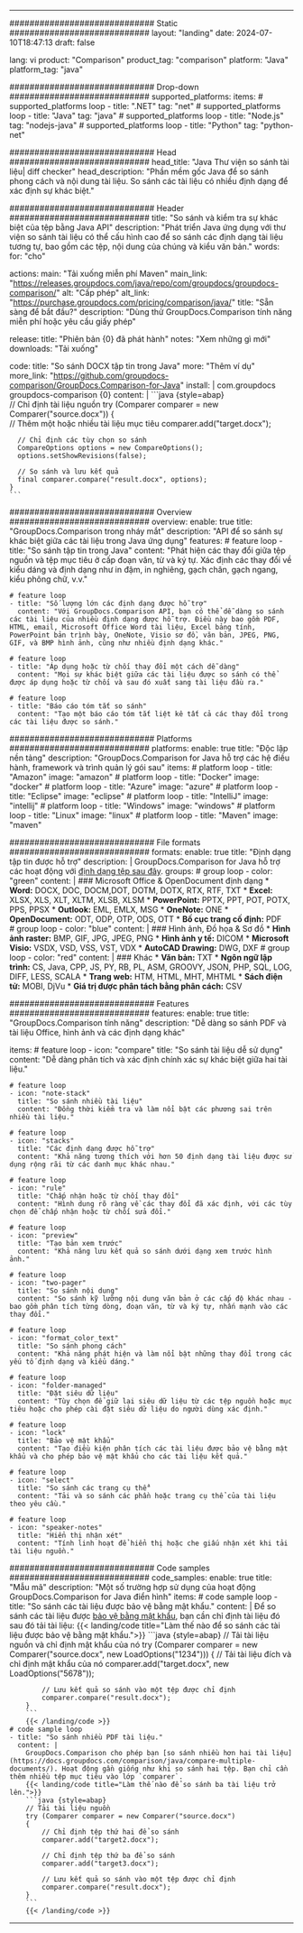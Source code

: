 
---
############################# Static ############################
layout: "landing"
date: 2024-07-10T18:47:13
draft: false

lang: vi
product: "Comparison"
product_tag: "comparison"
platform: "Java"
platform_tag: "java"

############################# Drop-down ############################
supported_platforms:
  items:
    # supported_platforms loop
    - title: ".NET"
      tag: "net"
    # supported_platforms loop
    - title: "Java"
      tag: "java"
    # supported_platforms loop
    - title: "Node.js"
      tag: "nodejs-java"
    # supported_platforms loop
    - title: "Python"
      tag: "python-net"

############################# Head ############################
head_title: "Java Thư viện so sánh tài liệu| diff checker"
head_description: "Phần mềm gốc Java để so sánh phong cách và nội dung tài liệu. So sánh các tài liệu có nhiều định dạng để xác định sự khác biệt."

############################# Header ############################
title: "So sánh và kiểm tra sự khác biệt của tệp bằng Java API"
description: "Phát triển Java ứng dụng với thư viện so sánh tài liệu có thể cấu hình cao để so sánh các định dạng tài liệu tương tự, bao gồm các tệp, nội dung của chúng và kiểu văn bản."
words:
  for: "cho"

actions:
  main: "Tải xuống miễn phí Maven"
  main_link: "https://releases.groupdocs.com/java/repo/com/groupdocs/groupdocs-comparison/"
  alt: "Cấp phép"
  alt_link: "https://purchase.groupdocs.com/pricing/comparison/java/"
  title: "Sẵn sàng để bắt đầu?"
  description: "Dùng thử GroupDocs.Comparison tính năng miễn phí hoặc yêu cầu giấy phép"

release:
  title: "Phiên bản {0} đã phát hành"
  notes: "Xem những gì mới"
  downloads: "Tải xuống"

code:
  title: "So sánh DOCX tập tin trong Java"
  more: "Thêm ví dụ"
  more_link: "https://github.com/groupdocs-comparison/GroupDocs.Comparison-for-Java"
  install: |
    <dependency>
      <groupId>com.groupdocs</groupId>
      <artifactId>groupdocs-comparison</artifactId>
      <version>{0}</version>
    </dependency>
  content: |
    ```java {style=abap}  
    // Chỉ định tài liệu nguồn
    try (Comparer comparer = new Comparer("source.docx"))
    {    
      // Thêm một hoặc nhiều tài liệu mục tiêu
      comparer.add("target.docx");

      // Chỉ định các tùy chọn so sánh
      CompareOptions options = new CompareOptions();
      options.setShowRevisions(false);

      // So sánh và lưu kết quả
      final comparer.compare("result.docx", options);
    }    
    ```

############################# Overview ############################
overview:
  enable: true
  title: "GroupDocs.Comparison trong nháy mắt"
  description: "API để so sánh sự khác biệt giữa các tài liệu trong Java ứng dụng"
  features:
    # feature loop
    - title: "So sánh tập tin trong Java"
      content: "Phát hiện các thay đổi giữa tệp nguồn và tệp mục tiêu ở cấp đoạn văn, từ và ký tự. Xác định các thay đổi về kiểu dáng và định dạng như in đậm, in nghiêng, gạch chân, gạch ngang, kiểu phông chữ, v.v."

    # feature loop
    - title: "Số lượng lớn các định dạng được hỗ trợ"
      content: "Với GroupDocs.Comparison API, bạn có thể dễ dàng so sánh các tài liệu của nhiều định dạng được hỗ trợ. Điều này bao gồm PDF, HTML, email, Microsoft Office Word tài liệu, Excel bảng tính, PowerPoint bản trình bày, OneNote, Visio sơ đồ, văn bản, JPEG, PNG, GIF, và BMP hình ảnh, cũng như nhiều định dạng khác."

    # feature loop
    - title: "Áp dụng hoặc từ chối thay đổi một cách dễ dàng"
      content: "Mọi sự khác biệt giữa các tài liệu được so sánh có thể được áp dụng hoặc từ chối và sau đó xuất sang tài liệu đầu ra."

    # feature loop
    - title: "Báo cáo tóm tắt so sánh"
      content: "Tạo một báo cáo tóm tắt liệt kê tất cả các thay đổi trong các tài liệu được so sánh."

############################# Platforms ############################
platforms:
  enable: true
  title: "Độc lập nền tảng"
  description: "GroupDocs.Comparison for Java hỗ trợ các hệ điều hành, framework và trình quản lý gói sau"
  items:
    # platform loop
    - title: "Amazon"
      image: "amazon"
    # platform loop
    - title: "Docker"
      image: "docker"
    # platform loop
    - title: "Azure"
      image: "azure"
    # platform loop
    - title: "Eclipse"
      image: "eclipse"
    # platform loop
    - title: "IntelliJ"
      image: "intellij"
    # platform loop
    - title: "Windows"
      image: "windows"
    # platform loop
    - title: "Linux"
      image: "linux"
    # platform loop
    - title: "Maven"
      image: "maven"

############################# File formats ############################
formats:
  enable: true
  title: "Định dạng tập tin được hỗ trợ"
  description: |
    GroupDocs.Comparison for Java hỗ trợ các hoạt động với [định dạng tệp sau đây](https://docs.groupdocs.com/comparison/java/supported-document-formats/).
  groups:
    # group loop
    - color: "green"
      content: |
        ### Microsoft Office & OpenDocument định dạng
        * **Word:** DOCX, DOC, DOCM,DOT, DOTM, DOTX, RTX, RTF, TXT
        * **Excel:** XLSX, XLS, XLT, XLTM, XLSB, XLSM
        * **PowerPoint:** PPTX, PPT, POT, POTX, PPS, PPSX
        * **Outlook:** EML, EMLX, MSG
        * **OneNote:** ONE
        * **OpenDocument:** ODT, ODP, OTP, ODS, OTT
        * **Bố cục trang cố định:** PDF        
    # group loop
    - color: "blue"
      content: |
        ### Hình ảnh, Đồ họa & Sơ đồ
        * **Hình ảnh raster:** BMP, GIF, JPG, JPEG, PNG
        * **Hình ảnh y tế:** DICOM
        * **Microsoft Visio:** VSDX, VSD, VSS, VST, VDX
        * **AutoCAD Drawing:** DWG, DXF
      # group loop
    - color: "red"
      content: |
        ### Khác
        * **Văn bản:** TXT
        * **Ngôn ngữ lập trình:** CS, Java, CPP, JS, PY, RB, PL, ASM, GROOVY, JSON, PHP, SQL, LOG, DIFF, LESS, SCALA
        * **Trang web:** HTM, HTML, MHT, MHTML
        * **Sách điện tử:** MOBI, DjVu
        * **Giá trị được phân tách bằng phân cách:** CSV

############################# Features ############################
features:
  enable: true
  title: "GroupDocs.Comparison tính năng"
  description: "Dễ dàng so sánh PDF và tài liệu Office, hình ảnh và các định dạng khác"

  items:
    # feature loop
    - icon: "compare"
      title: "So sánh tài liệu dễ sử dụng"
      content: "Dễ dàng phân tích và xác định chính xác sự khác biệt giữa hai tài liệu."

    # feature loop
    - icon: "note-stack"
      title: "So sánh nhiều tài liệu"
      content: "Đồng thời kiểm tra và làm nổi bật các phương sai trên nhiều tài liệu."

    # feature loop
    - icon: "stacks"
      title: "Các định dạng được hỗ trợ"
      content: "Khả năng tương thích với hơn 50 định dạng tài liệu được sử dụng rộng rãi từ các danh mục khác nhau."

    # feature loop
    - icon: "rule"
      title: "Chấp nhận hoặc từ chối thay đổi"
      content: "Hình dung rõ ràng về các thay đổi đã xác định, với các tùy chọn để chấp nhận hoặc từ chối sửa đổi."

    # feature loop
    - icon: "preview"
      title: "Tạo bản xem trước"
      content: "Khả năng lưu kết quả so sánh dưới dạng xem trước hình ảnh."

    # feature loop
    - icon: "two-pager"
      title: "So sánh nội dung"
      content: "So sánh kỹ lưỡng nội dung văn bản ở các cấp độ khác nhau - bao gồm phân tích từng dòng, đoạn văn, từ và ký tự, nhấn mạnh vào các thay đổi."

    # feature loop
    - icon: "format_color_text"
      title: "So sánh phong cách"
      content: "Khả năng phát hiện và làm nổi bật những thay đổi trong các yếu tố định dạng và kiểu dáng."

    # feature loop
    - icon: "folder-managed"
      title: "Đặt siêu dữ liệu"
      content: "Tùy chọn để giữ lại siêu dữ liệu từ các tệp nguồn hoặc mục tiêu hoặc cho phép cài đặt siêu dữ liệu do người dùng xác định."

    # feature loop
    - icon: "lock"
      title: "Bảo vệ mật khẩu"
      content: "Tạo điều kiện phân tích các tài liệu được bảo vệ bằng mật khẩu và cho phép bảo vệ mật khẩu cho các tài liệu kết quả."

    # feature loop
    - icon: "select"
      title: "So sánh các trang cụ thể"
      content: "Tải và so sánh các phần hoặc trang cụ thể của tài liệu theo yêu cầu."

    # feature loop
    - icon: "speaker-notes"
      title: "Hiển thị nhận xét"
      content: "Tính linh hoạt để hiển thị hoặc che giấu nhận xét khi tải tài liệu nguồn."

############################# Code samples ############################
code_samples:
  enable: true
  title: "Mẫu mã"
  description: "Một số trường hợp sử dụng của hoạt động GroupDocs.Comparison for Java điển hình"
  items:
    # code sample loop
    - title: "So sánh các tài liệu được bảo vệ bằng mật khẩu."
      content: |
        Để so sánh các tài liệu được [bảo vệ bằng mật khẩu](https://docs.groupdocs.com/comparison/java/load-password-protected-documents/), bạn cần chỉ định tài liệu đó sau đó tải tài liệu:
        {{< landing/code title="Làm thế nào để so sánh các tài liệu được bảo vệ bằng mật khẩu.">}}
        ```java {style=abap}
        // Tải tài liệu nguồn và chỉ định mật khẩu của nó
        try (Comparer comparer = new Comparer("source.docx", new LoadOptions("1234")))
        {
            // Tải tài liệu đích và chỉ định mật khẩu của nó
            comparer.add("target.docx", new LoadOptions("5678"));
        
            // Lưu kết quả so sánh vào một tệp được chỉ định
            comparer.compare("result.docx");
        }
        ```
        {{< /landing/code >}}
    # code sample loop
    - title: "So sánh nhiều PDF tài liệu."
      content: |
        GroupDocs.Comparison cho phép bạn [so sánh nhiều hơn hai tài liệu](https://docs.groupdocs.com/comparison/java/compare-multiple-documents/). Hoạt động gần giống như khi so sánh hai tệp. Bạn chỉ cần thêm nhiều tệp mục tiêu vào lớp `comparer`.
        {{< landing/code title="Làm thế nào để so sánh ba tài liệu trở lên.">}}
        ```java {style=abap}   
        // Tải tài liệu nguồn
        try (Comparer comparer = new Comparer("source.docx") 
        {
            // Chỉ định tệp thứ hai để so sánh
            comparer.add("target2.docx");

            // Chỉ định tệp thứ ba để so sánh
            comparer.add("target3.docx");

            // Lưu kết quả so sánh vào một tệp được chỉ định
            comparer.compare("result.docx");
        }
        ```
        {{< /landing/code >}}

---

